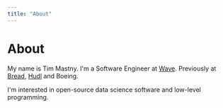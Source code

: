 ```yaml
---
title: "About"
---
```


# About

My name is Tim Mastny.
I'm a Software Engineer at [Wave](https://www.wave.com/en/). Previously at [Bread](https://www.breadpayments.com/), [Hudl](https://www.hudl.com/)
and Boeing.

I'm interested in open-source data science software and low-level programming.
